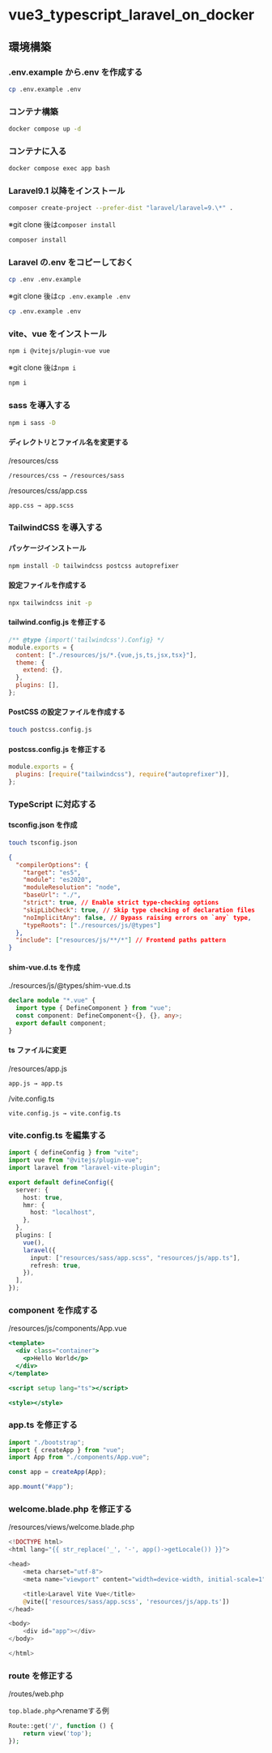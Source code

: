 # vue3_typescript_laravel_on_docker

## 環境構築

### .env.example から.env を作成する

```bash
cp .env.example .env
```

### コンテナ構築

```bash
docker compose up -d
```

### コンテナに入る

```bash
docker compose exec app bash
```

### Laravel9.1 以降をインストール

```bash
composer create-project --prefer-dist "laravel/laravel=9.\*" .
```

※git clone 後は`composer install`

```bash
composer install
```

### Laravel の.env をコピーしておく

```bash
cp .env .env.example
```

※git clone 後は`cp .env.example .env `

```bash
cp .env.example .env
```

### vite、vue をインストール

```bash
npm i @vitejs/plugin-vue vue
```

※git clone 後は`npm i`

```bash
npm i
```

### sass を導入する

```bash
npm i sass -D
```

#### ディレクトリとファイル名を変更する

/resources/css

```
/resources/css → /resources/sass
```

/resources/css/app.css

```
app.css → app.scss
```

### TailwindCSS を導入する

#### パッケージインストール

```bash
npm install -D tailwindcss postcss autoprefixer
```

#### 設定ファイルを作成する

```bash
npx tailwindcss init -p
```

#### tailwind.config.js を修正する

```js
/** @type {import('tailwindcss').Config} */
module.exports = {
  content: ["./resources/js/*.{vue,js,ts,jsx,tsx}"],
  theme: {
    extend: {},
  },
  plugins: [],
};
```

#### PostCSS の設定ファイルを作成する

```bash
touch postcss.config.js
```

#### postcss.config.js を修正する

```js
module.exports = {
  plugins: [require("tailwindcss"), require("autoprefixer")],
};
```

### TypeScript に対応する

#### tsconfig.json を作成

```bash
touch tsconfig.json
```

```json
{
  "compilerOptions": {
    "target": "es5",
    "module": "es2020",
    "moduleResolution": "node",
    "baseUrl": "./",
    "strict": true, // Enable strict type-checking options
    "skipLibCheck": true, // Skip type checking of declaration files
    "noImplicitAny": false, // Bypass raising errors on `any` type,
    "typeRoots": ["./resources/js/@types"]
  },
  "include": ["resources/js/**/*"] // Frontend paths pattern
}
```

#### shim-vue.d.ts を作成

./resources/js/@types/shim-vue.d.ts

```ts
declare module "*.vue" {
  import type { DefineComponent } from "vue";
  const component: DefineComponent<{}, {}, any>;
  export default component;
}
```

#### ts ファイルに変更

/resources/app.js

```
app.js → app.ts
```

/vite.config.ts

```
vite.config.js → vite.config.ts
```

### vite.config.ts を編集する

```ts
import { defineConfig } from "vite";
import vue from "@vitejs/plugin-vue";
import laravel from "laravel-vite-plugin";

export default defineConfig({
  server: {
    host: true,
    hmr: {
      host: "localhost",
    },
  },
  plugins: [
    vue(),
    laravel({
      input: ["resources/sass/app.scss", "resources/js/app.ts"],
      refresh: true,
    }),
  ],
});
```

### component を作成する

/resources/js/components/App.vue

```jsx
<template>
  <div class="container">
    <p>Hello World</p>
  </div>
</template>

<script setup lang="ts"></script>

<style></style>
```

### app.ts を修正する

```ts
import "./bootstrap";
import { createApp } from "vue";
import App from "./components/App.vue";

const app = createApp(App);

app.mount("#app");
```

### welcome.blade.php を修正する

/resources/views/welcome.blade.php

```php
<!DOCTYPE html>
<html lang="{{ str_replace('_', '-', app()->getLocale()) }}">

<head>
    <meta charset="utf-8">
    <meta name="viewport" content="width=device-width, initial-scale=1">

    <title>Laravel Vite Vue</title>
    @vite(['resources/sass/app.scss', 'resources/js/app.ts'])
</head>

<body>
    <div id="app"></div>
</body>

</html>
```

### route を修正する

/routes/web.php

```top.blade.php```へrenameする例
```php
Route::get('/', function () {
    return view('top');
});
```
